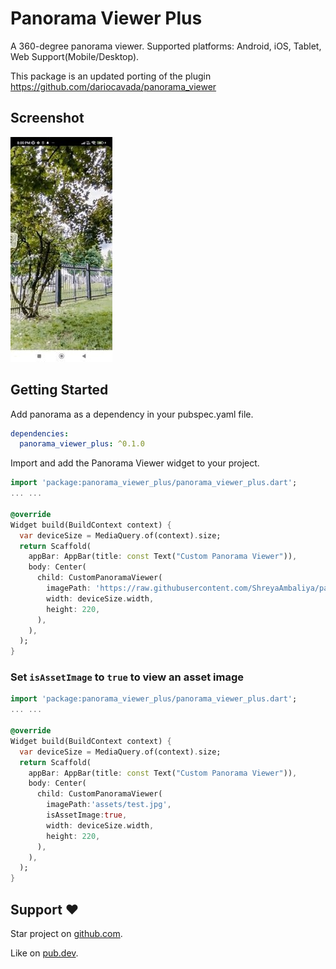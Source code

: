 # Panorama Viewer Plus

A 360-degree panorama viewer.
Supported platforms: Android, iOS, Tablet, Web Support(Mobile/Desktop).

This package is an updated porting of the plugin https://github.com/dariocavada/panorama_viewer


## Screenshot

![screenshot](https://github.com/ShreyaAmbaliya/panorama_viewer_plus/raw/main/resource/screenshot.gif)

## Getting Started

Add panorama as a dependency in your pubspec.yaml file.

```yaml
dependencies:
  panorama_viewer_plus: ^0.1.0
```

Import and add the Panorama Viewer widget to your project.

```dart
import 'package:panorama_viewer_plus/panorama_viewer_plus.dart';
... ...

@override
Widget build(BuildContext context) {
  var deviceSize = MediaQuery.of(context).size;
  return Scaffold(
    appBar: AppBar(title: const Text("Custom Panorama Viewer")),
    body: Center(
      child: CustomPanoramaViewer(
        imagePath: 'https://raw.githubusercontent.com/ShreyaAmbaliya/panorama_viewer_plus/main/example/assets/test.jpg',
        width: deviceSize.width,
        height: 220,
      ),
    ),
  );
}
```

### Set `isAssetImage` to `true` to view an asset image

```dart
import 'package:panorama_viewer_plus/panorama_viewer_plus.dart';
... ...

@override
Widget build(BuildContext context) {
  var deviceSize = MediaQuery.of(context).size;
  return Scaffold(
    appBar: AppBar(title: const Text("Custom Panorama Viewer")),
    body: Center(
      child: CustomPanoramaViewer(
        imagePath:'assets/test.jpg',
        isAssetImage:true,
        width: deviceSize.width,
        height: 220,
      ),
    ),
  );
}
```

## Support :heart:

Star project on [github.com](https://github.com/ShreyaAmbaliya/panorama_viewer_plus).

Like on [pub.dev](https://pub.dev/packages/panorama_viewer_plus).


